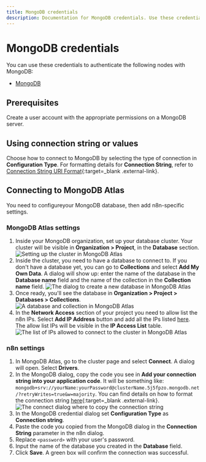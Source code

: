 ```yaml
---
title: MongoDB credentials
description: Documentation for MongoDB credentials. Use these credentials to authenticate MongoDB in n8n, a workflow automation platform.
---
```


# MongoDB credentials

You can use these credentials to authenticate the following nodes with MongoDB:

- [MongoDB](/integrations/builtin/app-nodes/n8n-nodes-base.mongodb/)

## Prerequisites

Create a user account with the appropriate permissions on a MongoDB server.

## Using connection string or values

Choose how to connect to MongoDB by selecting the type of connection in **Configuration Type**.
For formatting details for **Connection String**, refer to [Connection String URI Format](https://www.mongodb.com/docs/manual/reference/connection-string/){:target=_blank .external-link}.


## Connecting to MongoDB Atlas

You need to configureyour MongoDB database, then add n8n-specific settings.

### MongoDB Atlas settings

1. Inside your MongoDB organization, set up your database cluster. Your cluster will be visible in **Organization > Project**, in the **Database** section.
![Setting up the cluster in MongoDB Atlas](/_images/integrations/builtin/app-nodes/mongodb/cluster.png)
2. Inside the cluster, you need to have a database to connect to. If you don't have a database yet, you can go to **Collections** and select **Add My Own Data**. A dialog will show up: enter the name of the database in the **Database name** field and the name of the collection in the **Collection name** field.
![The dialog to create a new database in MongoDB Atlas](/_images/integrations/builtin/app-nodes/mongodb/database_create.png)
3. Once ready, you'll see the database in **Organization > Project > Databases > Collections**.
![A database and collection in MongoDB Atlas](/_images/integrations/builtin/app-nodes/mongodb/collections.png)
4. In the **Network Access** section of your project you need to allow list the n8n IPs. Select **Add IP Address** button and add all the IPs listed [here](/choose-n8n/cloud/#cloud-ip-addresses). The allow list IPs will be visible in the **IP Access List** table.
![The list of IPs allowed to connect to the cluster in MongoDB Atlas](/_images/integrations/builtin/app-nodes/mongodb/network_access.png)

### n8n settings

1. In MongoDB Atlas, go to the cluster page and select **Connect**. A dialog will open. Select **Drivers**.
1. In the MongoDB dialog, copy the code you see in **Add your connection string into your application code**. It will be something like: `mongodb+srv://yourName:yourPassword@clusterName.5j5fpzo.mongodb.net/?retryWrites=true&w=majority`. You can find details on how to format the connection string [here](https://www.mongodb.com/docs/manual/reference/connection-string/){:target=_blank .external-link}.
![The connect dialog where to copy the connection string](/_images/integrations/builtin/app-nodes/mongodb/connect.png)
1. In the MongoDB credential dialog set **Configuration Type** as **Connection string**.
1. Paste the code you copied from the MongoDB dialog in the **Connection String** parameter in the n8n dialog.
1. Replace `<password>` with your user's password.
1. Input the name of the database you created in the **Database** field.
1. Click **Save**. A green box will confirm the connection was successful.
